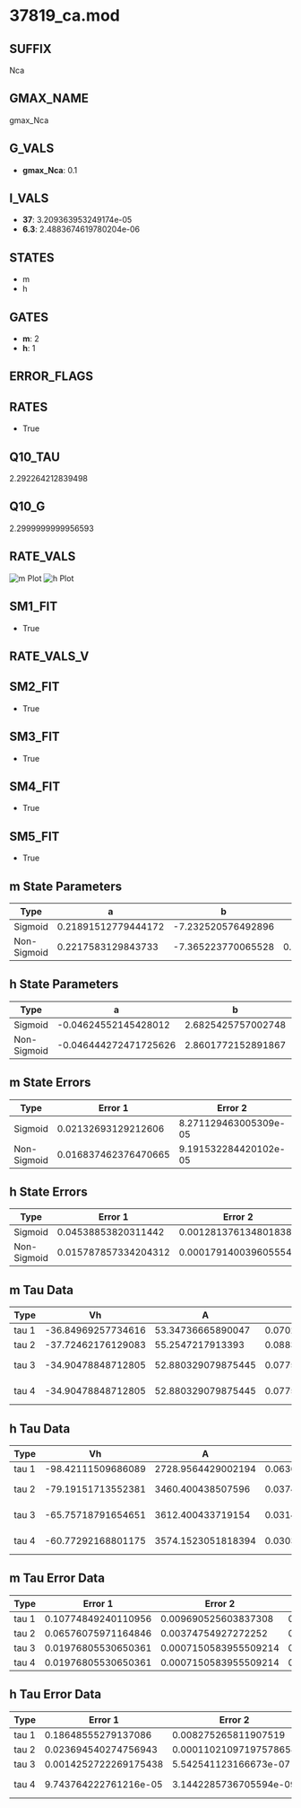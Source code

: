 # 37819_ca.mod

## SUFFIX

Nca

## GMAX_NAME

gmax_Nca

## G_VALS

- **gmax_Nca**: 0.1

## I_VALS

- **37**: 3.209363953249174e-05
- **6.3**: 2.4883674619780204e-06

## STATES

- m
- h

## GATES

- **m**: 2
- **h**: 1

## ERROR_FLAGS


## RATES

- True

## Q10_TAU

2.292264212839498

## Q10_G

2.2999999999956593

## RATE_VALS

![m Plot](/Users/pbozelos/Dropbox/icg-Chai-Panos/supermodels/output_markdown_files/Ca/37819_ca.mod/images/m.png)
![h Plot](/Users/pbozelos/Dropbox/icg-Chai-Panos/supermodels/output_markdown_files/Ca/37819_ca.mod/images/h.png)

## SM1_FIT

- True

## RATE_VALS_V

## SM2_FIT

- True

## SM3_FIT

- True

## SM4_FIT

- True

## SM5_FIT

- True

## m State Parameters

| Type | a | b | c | d |
| --- | --- | --- | --- | --- |
| Sigmoid | 0.21891512779444172 | -7.232520576492896 |
| Non-Sigmoid | 0.2217583129843733 | -7.365223770065528 | 0.9953465537765697 | -0.003968534119130138 |

## h State Parameters

| Type | a | b | c | d |
| --- | --- | --- | --- | --- |
| Sigmoid | -0.04624552145428012 | 2.6825425757002748 |
| Non-Sigmoid | -0.046444272471725626 | 2.8601772152891867 | 1.0362922041779588 | 0.018516712330987874 |

## m State Errors

| Type | Error 1 | Error 2 | Error 3 |
| --- | --- | --- | --- |
| Sigmoid | 0.02132693129212606 | 8.271129463005309e-05 | 0.013863540548514929 |
| Non-Sigmoid | 0.016837462376470665 | 9.191532284420102e-05 | 0.01094516783464657 |

## h State Errors

| Type | Error 1 | Error 2 | Error 3 |
| --- | --- | --- | --- |
| Sigmoid | 0.04538853820311442 | 0.0012813761348018388 | 0.029436011751334958 |
| Non-Sigmoid | 0.015787857334204312 | 0.0001791400396055541 | 0.010238962795813272 |

## m Tau Data

| Type | Vh | A | b1 | b2 | c1 | c2 | d1 | d2 | e1 | e2 |
| --- | --- | --- | --- | --- | --- | --- | --- | --- | --- | --- |
| tau 1 | -36.84969257734616 | 53.34736665890047 | 0.07021614673398947 | 0.10292009561344814 |
| tau 2 | -37.72462176129083 | 55.2547217913393 | 0.08831019774121064 | 0.0005281044031530764 | 0.11289119750672374 | -0.0006258254896068708 |
| tau 3 | -34.90478848712805 | 52.880329079875445 | 0.07753798425237216 | 0.0006725780220130268 | 7.289377539455303e-06 | 0.1538606552499253 | -0.002351773261660234 | 1.260276426210219e-05 |
| tau 4 | -34.90478848712805 | 52.880329079875445 | 0.07753798425237216 | 0.0006725780220130268 | 7.289377539455303e-06 | 0.0 | 0.1538606552499253 | -0.002351773261660234 | 1.260276426210219e-05 | 0.0 |

## h Tau Data

| Type | Vh | A | b1 | b2 | c1 | c2 | d1 | d2 | e1 | e2 |
| --- | --- | --- | --- | --- | --- | --- | --- | --- | --- | --- |
| tau 1 | -98.42111509686089 | 2728.9564429002194 | 0.06360008347136192 | 0.010415345676198744 |
| tau 2 | -79.19151713552381 | 3460.400438507596 | 0.0374651489604517 | 0.00034478899903693717 | 0.022831393239970927 | -7.578329143667765e-05 |
| tau 3 | -65.75718791654651 | 3612.400433719154 | 0.031429218293750096 | 0.00026795628470903263 | 2.4236971522235036e-06 | 0.0329243563341709 | -0.00021186594841988366 | 4.6584982906614e-07 |
| tau 4 | -60.77292168801175 | 3574.1523051818394 | 0.030306657940259614 | 0.00029814803607295867 | 3.0938224710648427e-06 | 9.227417417117012e-09 | 0.03736998443885169 | -0.0003080995030127711 | 1.1581226450075831e-06 | -1.6634699921409357e-09 |

## m Tau Error Data

| Type | Error 1 | Error 2 | Error 3 |
| --- | --- | --- | --- |
| tau 1 | 0.10774849240110956 | 0.009690525603837308 | 0.07341840021446265 |
| tau 2 | 0.06576075971164846 | 0.00374754927272252 | 0.044808513486609115 |
| tau 3 | 0.01976805530650361 | 0.0007150583955509214 | 0.013469691905773419 |
| tau 4 | 0.01976805530650361 | 0.0007150583955509214 | 0.013469691905773419 |

## h Tau Error Data

| Type | Error 1 | Error 2 | Error 3 |
| --- | --- | --- | --- |
| tau 1 | 0.18648555279137086 | 0.008275265811907519 | 0.05602911064013184 |
| tau 2 | 0.023694540274756943 | 0.00011021097197578654 | 0.007118964438530208 |
| tau 3 | 0.0014252722269175438 | 5.542541123166673e-07 | 0.0004282194202121877 |
| tau 4 | 9.743764222761216e-05 | 3.1442285736705594e-09 | 2.9274892103797763e-05 |

